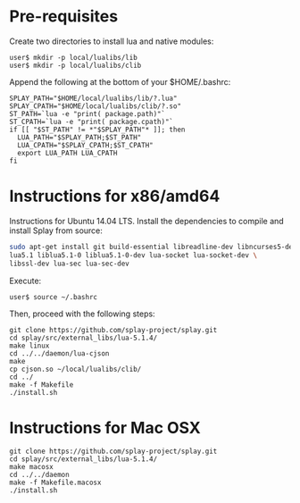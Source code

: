 Pre-requisites
===
Create two directories to install lua and native modules:

```
user$ mkdir -p local/lualibs/lib  
user$ mkdir -p local/lualibs/clib 
```

Append the following at the bottom of your $HOME/.bashrc:
```
SPLAY_PATH="$HOME/local/lualibs/lib/?.lua"
SPLAY_CPATH="$HOME/local/lualibs/clib/?.so"
ST_PATH=`lua -e "print( package.path)"`
ST_CPATH=`lua -e "print( package.cpath)"`
if [[ "$ST_PATH" != *"$SPLAY_PATH"* ]]; then
  LUA_PATH="$SPLAY_PATH;$ST_PATH"
  LUA_CPATH="$SPLAY_CPATH;$ST_CPATH"
  export LUA_PATH LUA_CPATH
fi
```

Instructions for x86/amd64
===

Instructions for Ubuntu 14.04 LTS.
Install the dependencies to compile and install Splay from source:

```bash
sudo apt-get install git build-essential libreadline-dev libncurses5-dev\
lua5.1 liblua5.1-0 liblua5.1-0-dev lua-socket lua-socket-dev \
libssl-dev lua-sec lua-sec-dev 
```

Execute:
```
user$ source ~/.bashrc
```

Then, proceed with the following steps:

```
git clone https://github.com/splay-project/splay.git
cd splay/src/external_libs/lua-5.1.4/
make linux
cd ../../daemon/lua-cjson
make 
cp cjson.so ~/local/lualibs/clib/
cd ../ 
make -f Makefile
./install.sh
```

Instructions for Mac OSX
===
```
git clone https://github.com/splay-project/splay.git
cd splay/src/external_libs/lua-5.1.4/
make macosx 
cd ../../daemon
make -f Makefile.macosx 
./install.sh
```


